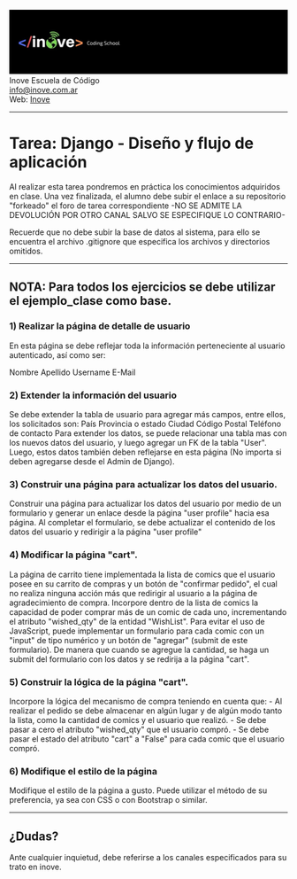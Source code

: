 ![Inove banner](inove.jpg)
Inove Escuela de Código\
info@inove.com.ar\
Web: [Inove](http://inove.com.ar)

---
# Tarea: Django - Diseño y flujo de aplicación

Al realizar esta tarea pondremos en práctica los conocimientos adquiridos en clase.
Una vez finalizada, el alumno debe subir el enlace a su repositorio "forkeado" el foro de tarea correspondiente -NO SE ADMITE LA DEVOLUCIÓN POR OTRO CANAL SALVO SE ESPECIFIQUE LO CONTRARIO- 

Recuerde que no debe subir la base de datos al sistema, para ello se encuentra el archivo .gitignore que especifica los archivos y directorios omitidos.

--- 
## NOTA: Para todos los ejercicios se debe utilizar el ejemplo_clase como base.

### 1) Realizar la página de detalle de usuario
En esta página se debe reflejar toda la información perteneciente al usuario autenticado, así como ser:

Nombre
Apellido
Username
E-Mail
### 2) Extender la información del usuario
Se debe extender la tabla de usuario para agregar más campos, entre ellos, los solicitados son:
País
Provincia o estado
Ciudad
Código Postal
Teléfono de contacto
Para extender los datos, se puede relacionar una tabla mas con los nuevos datos del usuario, y luego agregar un FK de la tabla "User". Luego, estos datos también deben reflejarse en esta página (No importa si deben agregarse desde el Admin de Django).
### 3) Construir una página para actualizar los datos del usuario.
Construir una página para actualizar los datos del usuario por medio de un formulario y generar un enlace desde la página "user profile" hacia esa página. Al completar el formulario, se debe actualizar el contenido de los datos del usuario y redirigir a la página "user profile"
### 4) Modificar la página "cart".
La página de carrito tiene implementada la lista de comics que el usuario posee en su carrito de compras y un botón de "confirmar pedido", el cual no realiza ninguna acción más que redirigir al usuario a la página de agradecimiento de compra. Incorpore dentro de la lista de comics la capacidad de poder comprar más de un comic de cada uno, incrementando el atributo "wished_qty" de la entidad "WishList". Para evitar el uso de JavaScript, puede implementar un formulario para cada comic con un "input" de tipo numérico y un botón de "agregar" (submit de este formulario). De manera que cuando se agregue la cantidad, se haga un submit del formulario con los datos y se redirija a la página "cart".
### 5) Construir la lógica de la página "cart".
Incorpore la lógica del mecanismo de compra teniendo en cuenta que: - Al realizar el pedido se debe almacenar en algún lugar y de algún modo tanto la lista, como la cantidad de comics y el usuario que realizó. - Se debe pasar a cero el atributo "wished_qty" que el usuario compró. - Se debe pasar el estado del atributo "cart" a "False" para cada comic que el usuario compró.
### 6) Modifique el estilo de la página
Modifique el estilo de la página a gusto. Puede utilizar el método de su preferencia, ya sea con CSS o con Bootstrap o similar.

---

## ¿Dudas?
Ante cualquier inquietud, debe referirse a los canales especificados para su trato en inove.